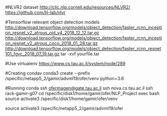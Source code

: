#NLVR2 dataset
http://clic.nlp.cornell.edu/resources/NLVR2/
https://github.com/lil-lab/nlvr

#Tensorflow relevant object detection models
http://download.tensorflow.org/models/object_detection/faster_rcnn_inception_resnet_v2_atrous_oid_v4_2018_12_12.tar.gz
http://download.tensorflow.org/models/object_detection/faster_rcnn_inception_resnet_v2_atrous_coco_2018_01_28.tar.gz
http://download.tensorflow.org/models/object_detection/faster_rcnn_resnet101_fgvc_2018_07_19.tar.gz
tar -xvf yourfile.tar

#Use virtualenv
https://www.cs.tau.ac.il/system/node/289

#Creating condav
conda3 create --prefix /specific/netapp5_2/gamir/advml19/ofer/venv python=3.6

#Running conda
ssh ofermagen@gate.tau.ac.il
ssh nova.cs.tau.ac.il
ssh rack-gamir-g07
cd /specific/disk1/home/gamir/ofer/NLP_Project
exec bash
source activate3 /specific/disk1/home/gamir/ofer/venv


source activate3 /specific/netapp5_2/gamir/advml19/ofer